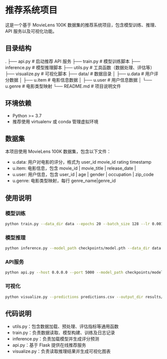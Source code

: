 # 推荐系统项目

这是一个基于 MovieLens 100K 数据集的推荐系统项目，包含模型训练、推理、API 服务以及可视化功能。

## 目录结构
.
├── api.py            # 启动推荐 API 服务
├── train.py          # 模型训练脚本
├── inference.py      # 模型推理脚本
├── utils.py          # 工具函数（数据处理、评估等）
├── visualize.py      # 可视化脚本
├── data/             # 数据目录
│   ├── u.data        # 用户评分数据
│   ├── u.item        # 电影信息数据
│   ├── u.user        # 用户信息数据
│   └── u.genre       # 电影类型映射
└── README.md         # 项目说明文件

## 环境依赖
- Python >= 3.7
- 推荐使用 virtualenv 或 conda 管理虚拟环境

## 数据集
本项目使用 MovieLens 100K 数据集，包含以下文件：
- u.data: 用户对电影的评分，格式为 user_id movie_id rating timestamp
- u.item: 电影信息，包含 movie_id | movie_title | release_date |
- u.user: 用户信息，包含 user_id | age | gender | occupation | zip_code
- u.genre: 电影类型映射，每行 genre_name|genre_id

## 使用说明

### 模型训练
```bash
python train.py --data_dir data --epochs 20 --batch_size 128 --lr 0.001 --output_dir checkpoints
```

### 模型推理
```bash
python inference.py --model_path checkpoints/model.pth --data_dir data --output predictions.csv
```

### API服务
```bash
python api.py --host 0.0.0.0 --port 5000 --model_path checkpoints/model.pth --data_dir data
```

### 可视化
```bash
python visualize.py --predictions predictions.csv --output_dir results/figures
```

## 代码说明
- utils.py：包含数据加载、预处理、评估指标等通用函数
- train.py：负责数据读取、模型构建、训练及日志记录
- inference.py：负责加载模型并生成评分预测
- api.py：基于 Flask 提供在线推荐服务
- visualize.py：负责读取推理结果并生成可视化图表

